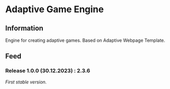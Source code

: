 # Adaptive Game Engine

## Information
Engine for creating adaptive games. Based on Adaptive Webpage Template.

## Feed
### Release 1.0.0 (30.12.2023) : 2.3.6
*First stable version.*
